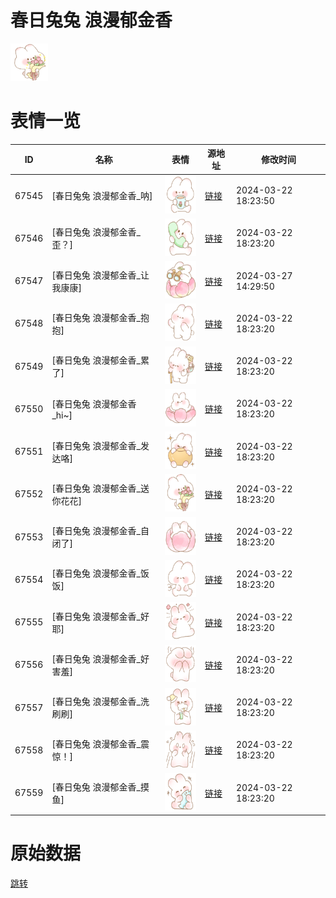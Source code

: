 # 春日兔兔 浪漫郁金香

<img src="./cover.png" height="60" alt="cover" />

# 表情一览

|ID|名称|表情|源地址|修改时间|
|----|----|----|----|----|
|67545|[春日兔兔 浪漫郁金香_呐]|<img src="./pic/067545_%5B春日兔兔 浪漫郁金香_呐%5D.png" height="60" alt="呐"/>|[链接](https://i0.hdslb.com/bfs/garb/528cd69643945f8111b58db5b2b4602b45cf7f1d.png)|2024-03-22 18:23:50|
|67546|[春日兔兔 浪漫郁金香_歪？]|<img src="./pic/067546_%5B春日兔兔 浪漫郁金香_歪？%5D.png" height="60" alt="歪？"/>|[链接](https://i0.hdslb.com/bfs/garb/1ad10712e260f1f46913b0302ac963a1a5f416fb.png)|2024-03-22 18:23:20|
|67547|[春日兔兔 浪漫郁金香_让我康康]|<img src="./pic/067547_%5B春日兔兔 浪漫郁金香_让我康康%5D.png" height="60" alt="让我康康"/>|[链接](https://i0.hdslb.com/bfs/garb/736d35aed3223b748f6f29d0b25915a13d9ce3fb.png)|2024-03-27 14:29:50|
|67548|[春日兔兔 浪漫郁金香_抱抱]|<img src="./pic/067548_%5B春日兔兔 浪漫郁金香_抱抱%5D.png" height="60" alt="抱抱"/>|[链接](https://i0.hdslb.com/bfs/garb/96bc67f9f3bf242131dde9fe9f03ce635429ddda.png)|2024-03-22 18:23:20|
|67549|[春日兔兔 浪漫郁金香_累了]|<img src="./pic/067549_%5B春日兔兔 浪漫郁金香_累了%5D.png" height="60" alt="累了"/>|[链接](https://i0.hdslb.com/bfs/garb/ceec3731a972aa6fdcf6048f71b83bfbf401d0ac.png)|2024-03-22 18:23:20|
|67550|[春日兔兔 浪漫郁金香_hi~]|<img src="./pic/067550_%5B春日兔兔 浪漫郁金香_hi~%5D.png" height="60" alt="hi~"/>|[链接](https://i0.hdslb.com/bfs/garb/f5438e019c52b02e1302c9dc5b882d25db6c9057.png)|2024-03-22 18:23:20|
|67551|[春日兔兔 浪漫郁金香_发达咯]|<img src="./pic/067551_%5B春日兔兔 浪漫郁金香_发达咯%5D.png" height="60" alt="发达咯"/>|[链接](https://i0.hdslb.com/bfs/garb/dc9abf86ae8bad68a9236b90cff3d98aac8b725e.png)|2024-03-22 18:23:20|
|67552|[春日兔兔 浪漫郁金香_送你花花]|<img src="./pic/067552_%5B春日兔兔 浪漫郁金香_送你花花%5D.png" height="60" alt="送你花花"/>|[链接](https://i0.hdslb.com/bfs/garb/862a09c7c614c6b7184257087900fb524039516a.png)|2024-03-22 18:23:20|
|67553|[春日兔兔 浪漫郁金香_自闭了]|<img src="./pic/067553_%5B春日兔兔 浪漫郁金香_自闭了%5D.png" height="60" alt="自闭了"/>|[链接](https://i0.hdslb.com/bfs/garb/0e79dbacd3a235f7d5b37deb5ad312e84e4937f0.png)|2024-03-22 18:23:20|
|67554|[春日兔兔 浪漫郁金香_饭饭]|<img src="./pic/067554_%5B春日兔兔 浪漫郁金香_饭饭%5D.png" height="60" alt="饭饭"/>|[链接](https://i0.hdslb.com/bfs/garb/1ab2bd2a015161a1f92ddde33c7a862d7c064d48.png)|2024-03-22 18:23:20|
|67555|[春日兔兔 浪漫郁金香_好耶]|<img src="./pic/067555_%5B春日兔兔 浪漫郁金香_好耶%5D.png" height="60" alt="好耶"/>|[链接](https://i0.hdslb.com/bfs/garb/53d0cd91c5de0cb3e4fcaba92d286c73538dc1c0.png)|2024-03-22 18:23:20|
|67556|[春日兔兔 浪漫郁金香_好害羞]|<img src="./pic/067556_%5B春日兔兔 浪漫郁金香_好害羞%5D.png" height="60" alt="好害羞"/>|[链接](https://i0.hdslb.com/bfs/garb/94c70e4402c4ee8334f70d005817dad70dfd74b5.png)|2024-03-22 18:23:20|
|67557|[春日兔兔 浪漫郁金香_洗刷刷]|<img src="./pic/067557_%5B春日兔兔 浪漫郁金香_洗刷刷%5D.png" height="60" alt="洗刷刷"/>|[链接](https://i0.hdslb.com/bfs/garb/d6752c941166c995ea487cf1ae63a47ed137be36.png)|2024-03-22 18:23:20|
|67558|[春日兔兔 浪漫郁金香_震惊！]|<img src="./pic/067558_%5B春日兔兔 浪漫郁金香_震惊！%5D.png" height="60" alt="震惊！"/>|[链接](https://i0.hdslb.com/bfs/garb/67594b82ab9807c191f2f450caaecb1941a84a09.png)|2024-03-22 18:23:20|
|67559|[春日兔兔 浪漫郁金香_摸鱼]|<img src="./pic/067559_%5B春日兔兔 浪漫郁金香_摸鱼%5D.png" height="60" alt="摸鱼"/>|[链接](https://i0.hdslb.com/bfs/garb/2e40b7ea3d662859616fc2612441a6bf62c661a9.png)|2024-03-22 18:23:20|

# 原始数据

[跳转](./raw.json)

